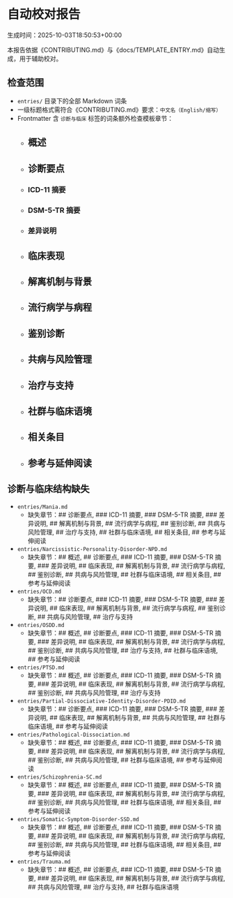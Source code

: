 # 自动校对报告

生成时间：2025-10-03T18:50:53+00:00

本报告依据《CONTRIBUTING.md》与《docs/TEMPLATE_ENTRY.md》自动生成，用于辅助校对。

## 检查范围

- `entries/` 目录下的全部 Markdown 词条
- 一级标题格式需符合《CONTRIBUTING.md》要求：`中文名（English/缩写）`
- Frontmatter 含 `诊断与临床` 标签的词条额外检查模板章节：
  - ## 概述
  - ## 诊断要点
  - ### ICD-11 摘要
  - ### DSM-5-TR 摘要
  - ### 差异说明
  - ## 临床表现
  - ## 解离机制与背景
  - ## 流行病学与病程
  - ## 鉴别诊断
  - ## 共病与风险管理
  - ## 治疗与支持
  - ## 社群与临床语境
  - ## 相关条目
  - ## 参考与延伸阅读

## 诊断与临床结构缺失

- `entries/Mania.md`
  - 缺失章节：## 诊断要点, ### ICD-11 摘要, ### DSM-5-TR 摘要, ### 差异说明, ## 解离机制与背景, ## 流行病学与病程, ## 鉴别诊断, ## 共病与风险管理, ## 治疗与支持, ## 社群与临床语境, ## 相关条目, ## 参考与延伸阅读
- `entries/Narcissistic-Personality-Disorder-NPD.md`
  - 缺失章节：## 概述, ## 诊断要点, ### ICD-11 摘要, ### DSM-5-TR 摘要, ### 差异说明, ## 临床表现, ## 解离机制与背景, ## 流行病学与病程, ## 鉴别诊断, ## 共病与风险管理, ## 社群与临床语境, ## 相关条目, ## 参考与延伸阅读
- `entries/OCD.md`
  - 缺失章节：## 诊断要点, ### ICD-11 摘要, ### DSM-5-TR 摘要, ### 差异说明, ## 临床表现, ## 解离机制与背景, ## 流行病学与病程, ## 鉴别诊断, ## 共病与风险管理, ## 治疗与支持
- `entries/OSDD.md`
  - 缺失章节：## 概述, ## 诊断要点, ### ICD-11 摘要, ### DSM-5-TR 摘要, ### 差异说明, ## 临床表现, ## 解离机制与背景, ## 流行病学与病程, ## 鉴别诊断, ## 共病与风险管理, ## 治疗与支持, ## 社群与临床语境, ## 参考与延伸阅读
- `entries/PTSD.md`
  - 缺失章节：## 概述, ## 诊断要点, ### ICD-11 摘要, ### DSM-5-TR 摘要, ### 差异说明, ## 临床表现, ## 解离机制与背景, ## 流行病学与病程, ## 鉴别诊断, ## 共病与风险管理, ## 治疗与支持
- `entries/Partial-Dissociative-Identity-Disorder-PDID.md`
  - 缺失章节：## 诊断要点, ### ICD-11 摘要, ### DSM-5-TR 摘要, ### 差异说明, ## 临床表现, ## 解离机制与背景, ## 共病与风险管理, ## 社群与临床语境, ## 参考与延伸阅读
- `entries/Pathological-Dissociation.md`
  - 缺失章节：## 概述, ## 诊断要点, ### ICD-11 摘要, ### DSM-5-TR 摘要, ### 差异说明, ## 临床表现, ## 解离机制与背景, ## 流行病学与病程, ## 鉴别诊断, ## 共病与风险管理, ## 社群与临床语境, ## 参考与延伸阅读
- `entries/Schizophrenia-SC.md`
  - 缺失章节：## 概述, ## 诊断要点, ### ICD-11 摘要, ### DSM-5-TR 摘要, ### 差异说明, ## 临床表现, ## 解离机制与背景, ## 流行病学与病程, ## 鉴别诊断, ## 共病与风险管理, ## 社群与临床语境, ## 相关条目, ## 参考与延伸阅读
- `entries/Somatic-Symptom-Disorder-SSD.md`
  - 缺失章节：## 概述, ## 诊断要点, ### ICD-11 摘要, ### DSM-5-TR 摘要, ### 差异说明, ## 临床表现, ## 解离机制与背景, ## 流行病学与病程, ## 鉴别诊断, ## 共病与风险管理, ## 社群与临床语境, ## 相关条目, ## 参考与延伸阅读
- `entries/Trauma.md`
  - 缺失章节：## 概述, ## 诊断要点, ### ICD-11 摘要, ### DSM-5-TR 摘要, ### 差异说明, ## 临床表现, ## 解离机制与背景, ## 流行病学与病程, ## 共病与风险管理, ## 治疗与支持, ## 社群与临床语境
